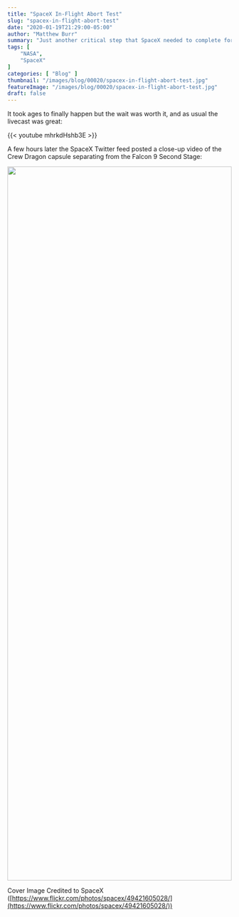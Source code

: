 ```yaml
---
title: "SpaceX In-Flight Abort Test"
slug: "spacex-in-flight-abort-test"
date: "2020-01-19T21:29:00-05:00"
author: "Matthew Burr"
summary: "Just another critical step that SpaceX needed to complete for NASA's Commercial Crew Program. As usual they nailed the test."
tags: [
    "NASA",
    "SpaceX"
]
categories: [ "Blog" ]
thumbnail: "/images/blog/00020/spacex-in-flight-abort-test.jpg"
featureImage: "/images/blog/00020/spacex-in-flight-abort-test.jpg"
draft: false
---
```


It took ages to finally happen but the wait was worth it, and as usual the livecast was great:

{{< youtube mhrkdHshb3E >}}

A few hours later the SpaceX Twitter feed posted a close-up video of the Crew Dragon capsule separating from the Falcon 9 Second Stage:

<a href="https://twitter.com/SpaceX/status/1218976479150858241?s=20">
<img src="/images/blog/00020/spacex-in-flight-abort-test-tweet.png" width="1100" height="1602" style="width: 100%; max-width: 550px;"/>
</a>

Cover Image Credited to SpaceX ([https://www.flickr.com/photos/spacex/49421605028/](https://www.flickr.com/photos/spacex/49421605028/))
